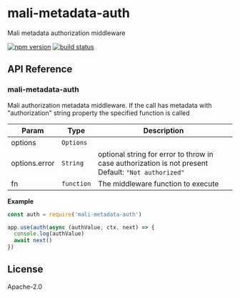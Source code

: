 # mali-metadata-auth

Mali metadata authorization middleware

[![npm version](https://img.shields.io/npm/v/mali-metadata-auth.svg?style=flat-square)](https://www.npmjs.com/package/mali-metadata-auth)
[![build status](https://img.shields.io/travis/malijs/metadata-auth/master.svg?style=flat-square)](https://travis-ci.org/malijs/metadata-auth)

## API Reference

<a name="module_mali-metadata-auth"></a>

### mali-metadata-auth
Mali authorization metadata middleware.
If the call has metadata with "authorization" string property the specified function is called


| Param | Type | Description |
| --- | --- | --- |
| options | <code>Options</code> |  |
| options.error | <code>String</code> | optional string for error to throw in case authorization is not present                               Default: <code>"Not authorized"</code> |
| fn | <code>function</code> | The middleware function to execute |

**Example**  

```js
const auth = require('mali-metadata-auth')

app.use(auth(async (authValue, ctx, next) => {
  console.log(authValue)
  await next()
})
```

## License

  Apache-2.0

